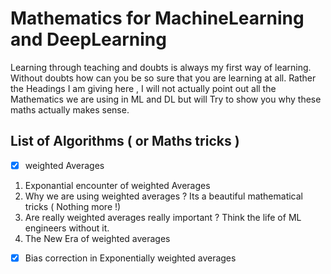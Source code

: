# Mathematics for MachineLearning and DeepLearning

Learning through teaching and doubts is always my first way of learning. Without doubts how can you be so sure that you are learning at all.
Rather the Headings I am giving here , I will not actually point out all the Mathematics we are using in ML and DL but will Try to show you why these maths actually makes sense.

## List of Algorithms ( or Maths tricks )

- [x] weighted Averages
1. Exponantial encounter of weighted Averages
2. Why we are using weighted averages ? Its a beautiful mathematical tricks ( Nothing more !)
3. Are really weighted averages really important ? Think the life of ML engineers without it.
4. The New Era of weighted averages

- [X] Bias correction in Exponentially weighted averages
